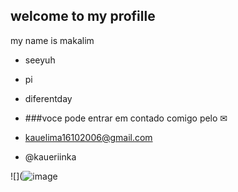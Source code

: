 ## welcome to my profille

my  name is makalim

- seeyuh
- pi
- diferentday
  
- ###voce pode entrar em  contado comigo pelo ✉

- kauelima16102006@gmail.com

- @kaueriinka

![](![image](https://github.com/user-attachments/assets/ed34a728-c894-4d19-9605-f21105db7560)

